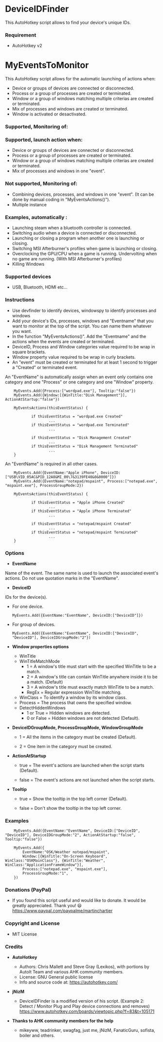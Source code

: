 # DeviceIDFinder
This AutoHotkey script allows to find your device's unique IDs.

### Requirement
* AutoHotkey v2

# MyEventsToMonitor
This AutoHotkey script allows for the automatic launching of actions when:
* Device or groups of devices are connected or disconnected.
* Process or a group of processes are created or terminated.
* Window or a group of windows matching multiple criterias are created or terminated.
* Mix of processes and windows are created or terminated.
* Window is activated or desactivated.

### Supported, Monitoring of:
### Supported, launch action when:
* Device or groups of devices are connected or disconnected.
* Process or a group of processes are created or terminated.
* Window or a group of windows matching multiple criterias are created or terminated.
* Mix of processes and windows in one "event".

### Not supported, Monitoring of:
* Combining devices, processes, and windows in one "event". (It can be done by manual coding in "MyEventsActions()").
* Multiple instance
### Examples, automatically :
* Launching steam when a bluetooth controller is connected.
* Switching audio when a device is connected or disconnected.
* Launching or closing a program when another one is launching or closing.
* Switching MSI Afterburner's profiles when game is launching or closing.
* Overclocking the GPU/CPU when a game is running. Undervolting when no game are running. (With MSI Afterburner's profiles)
* Killing Windows

### Supported devices
* USB, Bluetooth, HDMI etc...

### Instructions

* Use devfinder to identify devices, windowspy to identify processes and windows
* Add your device's IDs, processes, windows and "Eventname" that you want to monitor at the top of the script. You can name them whatever you want.
* In the function "MyEventsActions()". Add the "Eventname" and the actions when the events are created or terminated.
* DeviceID, Process and Window categories value required to be wrap in square brackets.
* Window property value required to be wrap in curly brackets.
* An "event" must be created or terminated for at least 1 second to trigger a "Created" or terminated event.

An "EventName" is automatically assign when an event only contains one category and one "Process" or one category and one "Window" property.

        MyEvents.Add({Process:["wordpad.exe"], Tooltip:"false"})
        MyEvents.Add({Window:[{WinTitle:"Disk Management"}], ActionAtStartup:"false"})  
        
        MyEventsActions(thisEventStatus) {
        
                if thisEventStatus = "wordpad.exe Created"
                        ...
                if thisEventStatus = "wordpad.exe Terminated"
                        ...
                
                if thisEventStatus = "Disk Management Created"
                        ...
                if thisEventStatus = "Disk Management Terminated"
                        ...
        }

An "EventName" is required in all other cases.

        MyEvents.Add({EventName:"Apple iPhone", DeviceID:["USB\VID_05AC&PID_12A8&MI_00\7&3139FE40&0&0000"]})
        MyEvents.Add({EventName:"notepad/mspaint", Process:["notepad.exe", "mspaint.exe"], ProcessGroupMode:2})
        
        MyEventsActions(thisEventStatus) {
        
                if thisEventStatus = "Apple iPhone Created"
                        ...
                if thisEventStatus = "Apple iPhone Terminated"
                        ...
                
                if thisEventStatus = "notepad/mspaint Created"
                        ...
                if thisEventStatus = "notepad/mspaint Terminated"
                        ...
        }

### Options

* **EventName**

Name of the event. The same name is used to launch the associated event's actions. Do not use quotation marks in the "EventName".

* **DeviceID**

IDs for the device(s).

  - For one device.

        MyEvents.Add({EventName:"EventName", DeviceID:["DeviceID"]})
        
  - For group of devices.

        MyEvents.Add({EventName:"EventName", DeviceID:["DeviceID", "DeviceID"], DeviceIDGroupMode:"2"})
        
* **Window properties options**
  - WinTitle
  - WinTitleMatchMode
    - 1 = A window's title must start with the specified WinTitle to be a match.
    - 2 = A window's title can contain WinTitle anywhere inside it to be a match. (Default)
    - 3 = A window's title must exactly match WinTitle to be a match.
    - RegEx = Regular expression WinTitle matching.
  - WinClass = To identify a window by its window class.
  - Process = The process that owns the specified window.
  - DetectHiddenWindows
    - 1 or True = Hidden windows are detected.
    - 0 or False = Hidden windows are not detected (Default).

* **DeviceIDGroupMode, ProcessGroupMode, WindowGroupMode**

  - 1 = All the items in the category must be created (Default).

  - 2 = One item in the category must be created.

* **ActionAtStartup**

  - true = The event's actions are launched when the script starts (Default). 

  - false = The event's actions are not launched when the script starts.

* **Tooltip**

  - true = Show the tooltip in the top left corner (Default).

  - false = Don't show the tooltip in the top left corner.

### Examples
    
        MyEvents.Add({EventName:"EventName", DeviceID:["DeviceID", "DeviceID"], DeviceIDGroupMode:"2", ActionAtStartup:"false", Tooltip:"false"})
    
        MyEvents.Add({
            EventName:"OSK/Weather notepad/mspaint",
            Window:[{WinTitle:"On-Screen Keyboard", WinClass:"OSKMainClass"}, {WinTitle:"Weather", WinClass:"ApplicationFrameWindow"}],
            Process:["notepad.exe", "mspaint.exe"],
            ProcessGroupMode:"1",
        })

### Donations (PayPal)
  - If you found this script useful and would like to donate. It would be greatly appreciated. Thank you! :smiley:
    https://www.paypal.com/paypalme/martinchartier
  
### Copyright and License
  - MIT License

### Credits
* **AutoHotkey**
  - Authors: Chris Mallett and Steve Gray (Lexikos), with portions by AutoIt Team and various AHK community members.
  - License: GNU General public license
  - Info and source code at: https://autohotkey.com/
* **jNizM**
  - DeviceIDFinder is a modified version of his script. (Example 2: Detect / Monitor Plug and Play device connections and removes)
    https://www.autohotkey.com/boards/viewtopic.php?f=83&t=105171

* **Thanks to AHK community members for the help**
  - mikeyww, teadrinker, swagfag, just me, jNizM, FanaticGuru, sofista, boiler and others.
